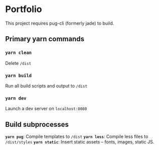 # Portfolio

This project requires pug-cli (formerly jade) to build.

## Primary yarn commands

### `yarn clean`
Delete `/dist`

### `yarn build`
Run all build scripts and output to `/dist`

### `yarn dev`
Launch a dev server  on `localhost:8080`

## Build subprocesses
**`yarn pug`**: Compile templates to `/dist`
**`yarn less`**: Compile less files to `/dist/styles`
**`yarn static`**: Insert static assets – fonts, images, static JS.